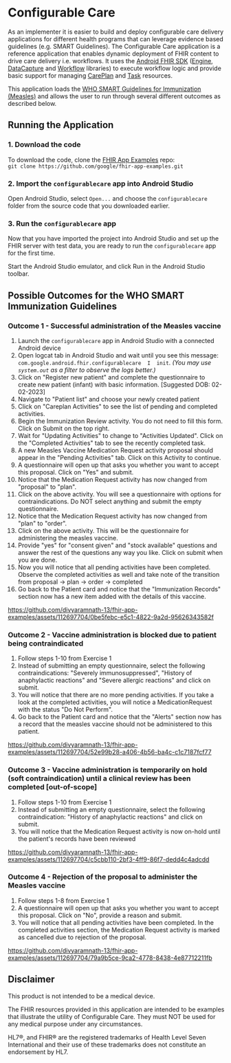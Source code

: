 # Configurable Care

As an implementer it is easier to build and deploy configurable care delivery applications for different health programs that can leverage evidence based guidelines (e.g. SMART Guidelines). The Configurable Care application is a reference application that enables dynamic deployment of FHIR content to drive care delivery i.e. workflows. It uses the [Android FHIR SDK](https://github.com/google/android-fhir) ([Engine](https://github.com/google/android-fhir/wiki/FHIR-Engine-Library), [DataCapture](https://github.com/google/android-fhir/wiki/Structured-Data-Capture-Library) and [Workflow](https://github.com/google/android-fhir/wiki/Workflow-Library) libraries) to execute workflow logic and provide basic support for managing [CarePlan](https://www.hl7.org/fhir/careplan.html) and [Task](https://www.hl7.org/fhir/task.html) resources.

This application loads the [WHO SMART Guidelines for Immunization (Measles)](https://github.com/WorldHealthOrganization/smart-immunizations-measles/tree/main) and allows the user to run through several different outcomes as described below.


## Running the Application
### 1. Download the code
To download the code, clone the [FHIR App Examples](https://github.com/google/fhir-app-examples) repo: \
`git clone https://github.com/google/fhir-app-examples.git`

### 2. Import the `configurablecare` app into Android Studio

Open Android Studio, select `Open...` and choose the `configurablecare` folder from the source code that you downloaded earlier.

### 3. Run the `configurablecare` app
Now that you have imported the project into Android Studio and set up the FHIR server with test data, you are ready to run the `configurablecare` app for the first time.

Start the Android Studio emulator, and click Run in the Android Studio toolbar.

## Possible Outcomes for the WHO SMART Immunization Guidelines

### Outcome 1 - Successful administration of the Measles vaccine
1. Launch the `configurablecare` app in Android Studio with a connected Android device
2. Open logcat tab in Android Studio and wait until you see this message: `com.google.android.fhir.configurablecare  I  init`. _(You may use `system.out` as a filter to observe the logs better.)_
3. Click on "Register new patient" and complete the questionnaire to create new patient (infant) with basic information. [Suggested DOB: 02-02-2023]
4. Navigate to "Patient list" and choose your newly created patient
5. Click on "Careplan Activities" to see the list of pending and completed activities.
6. Begin the Immunization Review activity. You do not need to fill this form. Click on Submit on the top right.
7. Wait for "Updating Activities" to change to "Activities Updated". Click on the "Completed Activities" tab to see the recently completed task.
8. A new Measles Vaccine Medication Request activity proposal should appear in the "Pending Activities" tab. Click on this Activity to continue.
9. A questionnaire will open up that asks you whether you want to accept this proposal. Click on "Yes" and submit.
10. Notice that the Medication Request activity has now changed from "proposal" to "plan".
11. Click on the above activity. You will see a questionnaire with options for contraindications. Do NOT select anything and submit the empty questionnaire.
12. Notice that the Medication Request activity has now changed from "plan" to "order".
13. Click on the above activity. This will be the questionnaire for administering the measles vaccine.
14. Provide "yes" for "consent given" and "stock available" questions and answer the rest of the questions any way you like. Click on submit when you are done.
15. Now you will notice that all pending activities have been completed. Observe the completed activities as well and take note of the transition from proposal -> plan -> order -> completed
16. Go back to the Patient card and notice that the "Immunization Records" section now has a new item added with the details of this vaccine.

https://github.com/divyaramnath-13/fhir-app-examples/assets/112697704/0be5febc-e5c1-4822-9a2d-95626343582f


### Outcome 2 - Vaccine administration is blocked due to patient being contraindicated
1. Follow steps 1-10 from Exercise 1
2. Instead of submitting an empty questionnaire, select the following contraindications: "Severely immunosuppressed", "History of anaphylactic reactions" and "Severe allergic reactions" and click on submit.
3. You will notice that there are no more pending activities. If you take a look at the completed activities, you will notice a MedicationRequest with the status "Do Not Perform".
4. Go back to the Patient card and notice that the "Alerts" section now has a record that the measles vaccine should not be administered to this patient.

https://github.com/divyaramnath-13/fhir-app-examples/assets/112697704/52e99b28-a406-4b56-ba4c-c1c7187fcf77

### Outcome 3 - Vaccine administration is temporarily on hold (soft contraindication) until a clinical review has been completed [out-of-scope]
1. Follow steps 1-10 from Exercise 1
2. Instead of submitting an empty questionnaire, select the following contraindication: "History of anaphylactic reactions" and click on submit.
3. You will notice that the Medication Request activity is now on-hold until the patient's records have been reviewed

https://github.com/divyaramnath-13/fhir-app-examples/assets/112697704/c5cbb110-2bf3-4ff9-86f7-dedd4c4adcdd


### Outcome 4 - Rejection of the proposal to administer the Measles vaccine
1. Follow steps 1-8 from Exercise 1
2. A questionnaire will open up that asks you whether you want to accept this proposal. Click on "No", provide a reason and submit.
3. You will notice that all pending activities have been completed. In the completed activities section, the Medication Request activity is marked as cancelled due to rejection of the proposal.

https://github.com/divyaramnath-13/fhir-app-examples/assets/112697704/79a9b5ce-9ca2-4778-8438-4e87712211fb

## Disclaimer
This product is not intended to be a medical device.

The FHIR resources provided in this application are intended to be examples that illustrate the utility of Configurable Care. They must NOT be used for any medical purpose under any circumstances.

HL7®, and FHIR® are the registered trademarks of Health Level Seven International and their use of these trademarks does not constitute an endorsement by HL7.
